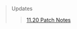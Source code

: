 > Updates
>> [11.20 Patch Notes](https://tonneh.github.io/GitHub-Pages-Project/updates/11.20%20patch%20notes.html)

